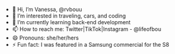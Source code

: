 - 👋 Hi, I’m Vanessa, @rvbouu
- 👀 I’m interested in traveling, cars, and coding
- 🌱 I’m currently learning back-end development
- 📫 How to reach me: Twitter|TikTok|Instagram - @lifeofbou
- 😄 Pronouns: she/her/hers
- ⚡ Fun fact: I was featured in a Samsung commercial for the S8

<!---
rvbouu/rvbouu is a ✨ special ✨ repository because its `README.md` (this file) appears on your GitHub profile.
You can click the Preview link to take a look at your changes.
--->
